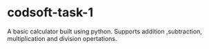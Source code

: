 # codsoft-task-1
A basic calculator built using python. Supports addition ,subtraction, multiplication and division opertations.
